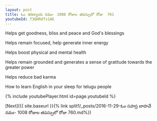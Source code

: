 ```yaml
---
layout: post
title: ఓం శరణ్యాయ నమః- 1008 రోజుల తపస్సులో రోజు  761
youtubeId: f3QHRdfs1AE
---
```

 
 
Helps get goodness, bliss and peace and God's blessings
 
Helps remain focused, help generate inner energy 
 
Helps boost physical and mental health 
 
Helps remain grounded and generates a sense of gratitude towards the greater power 
 
Helps reduce bad karma
 
How to learn English in your sleep for telugu people
 
 
 
 


{% include youtubePlayer.html id=page.youtubeId %}
 
[Next]({{ site.baseurl }}{% link split1/_posts/2016-11-29-ఓం సహస్ర బాహవే నమః- 1008 రోజుల తపస్సులో రోజు  760.md%})
 
